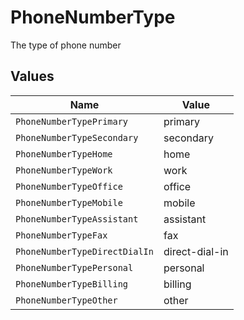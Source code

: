 # PhoneNumberType

The type of phone number


## Values

| Name                          | Value                         |
| ----------------------------- | ----------------------------- |
| `PhoneNumberTypePrimary`      | primary                       |
| `PhoneNumberTypeSecondary`    | secondary                     |
| `PhoneNumberTypeHome`         | home                          |
| `PhoneNumberTypeWork`         | work                          |
| `PhoneNumberTypeOffice`       | office                        |
| `PhoneNumberTypeMobile`       | mobile                        |
| `PhoneNumberTypeAssistant`    | assistant                     |
| `PhoneNumberTypeFax`          | fax                           |
| `PhoneNumberTypeDirectDialIn` | direct-dial-in                |
| `PhoneNumberTypePersonal`     | personal                      |
| `PhoneNumberTypeBilling`      | billing                       |
| `PhoneNumberTypeOther`        | other                         |